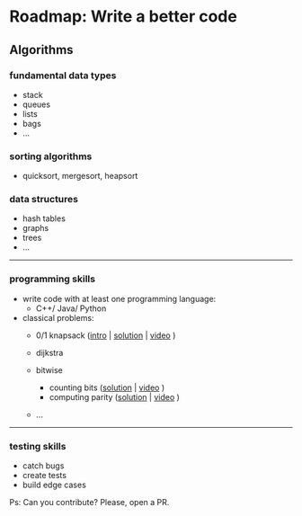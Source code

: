 # Roadmap: Write a better code

## Algorithms

### fundamental data types

  * stack
  * queues
  * lists
  * bags
  * ...

### sorting algorithms

* quicksort, mergesort, heapsort

### data structures

* hash tables
* graphs
* trees
* ...
---
### programming skills

* write code with at least one programming language: 
    *  C++/ Java/ Python
* classical problems:
    * 0/1 knapsack ([intro](https://github.com/dedeco/write-a-better-code/blob/master/programming_skills/knapsack/intro.md) | [solution](https://github.com/dedeco/write-a-better-code/blob/master/programming_skills/knapsack/01_knapsack.py) | [video](https://www.youtube.com/watch?v=PfkBS9qIMRE) )
    * dijkstra
    * bitwise
        * counting bits ([solution](https://github.com/dedeco/write-a-better-code/blob/master/programming_skills/bitwise/counting_bits.py) | [video](https://www.orikami.dev/blog/tipos-primitivos-and-bitwise-operators/) )
        * computing parity ([solution](https://github.com/dedeco/write-a-better-code/blob/master/programming_skills/bitwise/parity.py) | [video](https://www.orikami.dev/blog/como-computar-bit-de-paridade/) )
       
    * ...

---
### testing skills

* catch bugs
* create tests
* build edge cases
    


Ps: Can you contribute? Please, open a PR.
  


